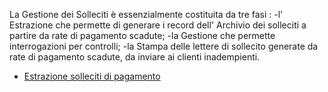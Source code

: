 La Gestione dei Solleciti è essenzialmente costituita da tre fasi : 
-l' Estrazione che permette di generare i record dell' Archivio dei solleciti a partire da rate di pagamento scadute;
-la Gestione che permette interrogazioni per controlli;
-la Stampa delle lettere di sollecito generate da rate di pagamento scadute, da inviare ai clienti inadempienti.
- [Estrazione solleciti di pagamento](Sorgenti/MB/DOC_OGG/P_C5NARRL)
